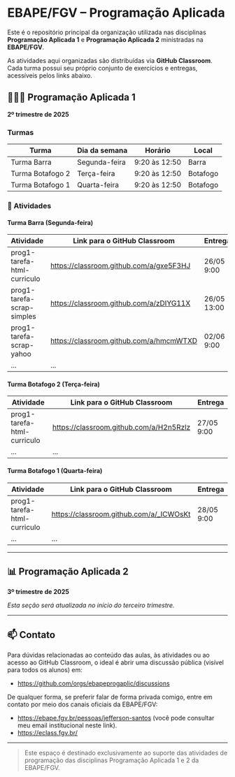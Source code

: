 # EBAPE/FGV – Programação Aplicada 

Este é o repositório principal da organização utilizada nas disciplinas **Programação Aplicada 1** e **Programação Aplicada 2** ministradas na **EBAPE/FGV**.

As atividades aqui organizadas são distribuídas via **GitHub Classroom**. Cada turma possui seu próprio conjunto de exercícios e entregas, acessíveis pelos links abaixo.

## 👩🏽‍💻️ Programação Aplicada 1
**2º trimestre de 2025**

### Turmas

| Turma            | Dia da semana | Horário       | Local    |
| ---------------- | ------------- | ------------- | -------- |
| Turma Barra      | Segunda-feira | 9:20 às 12:50 | Barra    |
| Turma Botafogo 2 | Terça-feira   | 9:20 às 12:50 | Botafogo |
| Turma Botafogo 1 | Quarta-feira  | 9:20 às 12:50 | Botafogo |

### 📌 Atividades

#### Turma Barra (Segunda-feira)

| Atividade                   | Link para o GitHub Classroom            | Entrega     |
| --------------------------- | --------------------------------------- | ----------- |
| prog1-tarefa-html-curriculo | https://classroom.github.com/a/gxe5F3HJ | 26/05  9:00 |
| prog1-tarefa-scrap-simples  | https://classroom.github.com/a/zDIYG11X | 26/05 13:00 |
| prog1-tarefa-scrap-yahoo    | https://classroom.github.com/a/hmcmWTXD | 02/06  9:00 |
| ...                         | ...                                     |             |

#### Turma Botafogo 2 (Terça-feira)

| Atividade                   | Link para o GitHub Classroom            | Entrega    |
| --------------------------- | --------------------------------------- | ---------- |
| prog1-tarefa-html-curriculo | https://classroom.github.com/a/H2n5Rzlz | 27/05 9:00 |
| ...                         | ...                                     |            |

#### Turma Botafogo 1 (Quarta-feira)

| Atividade                   | Link para o GitHub Classroom            | Entrega    |
| --------------------------- | --------------------------------------- | ---------- |
| prog1-tarefa-html-curriculo | https://classroom.github.com/a/_ICWOsKt | 28/05 9:00 |
| ...                         | ...                                     |            |

---

## 📊 Programação Aplicada 2
**3º trimestre de 2025**

*Esta seção será atualizada no início do terceiro trimestre.*

---

## 📫 Contato

Para dúvidas relacionadas ao conteúdo das aulas, às atividades ou ao acesso ao GitHub Classroom, o ideal é abrir uma discussão pública (visível para todos os alunos) em:

- https://github.com/orgs/ebapeprogaplic/discussions


De qualquer forma, se preferir falar de forma privada comigo, entre em contato por meio dos canais oficiais da EBAPE/FGV:

- https://ebape.fgv.br/pessoas/jefferson-santos (você pode consultar meu email institucional neste link).
- https://eclass.fgv.br/

---

> Este espaço é destinado exclusivamente ao suporte das atividades de programação das disciplinas Programação Aplicada 1 e 2 da EBAPE/FGV.